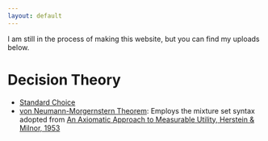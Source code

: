 ```yaml
---
layout: default
---
```

I am still in the process of making this website, but you can find my uploads below.

# Decision Theory
- [Standard Choice](./SC.md)
- [von Neumann-Morgernstern Theorem](./HM.md): Employs the mixture set syntax adopted from <ins>An Axiomatic Approach to Measurable Utility, Herstein & Milnor, 1953</ins>

